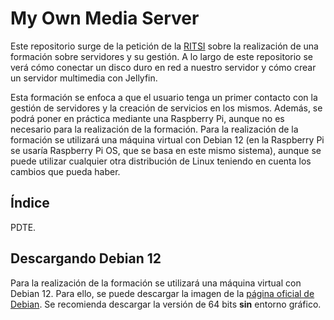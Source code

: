 # My Own Media Server

Este repositorio surge de la petición de la [RITSI](https://ritsi.org/) sobre la realización de una formación sobre servidores y su gestión. A lo largo de este repositorio se verá cómo conectar un disco duro en red a nuestro servidor y cómo crear un servidor multimedia con Jellyfin.

Esta formación se enfoca a que el usuario tenga un primer contacto con la gestión de servidores y la creación de servicios en los mismos. Además, se podrá poner en práctica mediante una Raspberry Pi, aunque no es necesario para la realización de la formación. Para la realización de la formación se utilizará una máquina virtual con Debian 12 (en la Raspberry Pi se usaría Raspberry Pi OS, que se basa en este mismo sistema), aunque se puede utilizar cualquier otra distribución de Linux teniendo en cuenta los cambios que pueda haber. 

## Índice

PDTE.

## Descargando Debian 12

Para la realización de la formación se utilizará una máquina virtual con Debian 12. Para ello, se puede descargar la imagen de la [página oficial de Debian](https://www.debian.org/distrib/netinst). Se recomienda descargar la versión de 64 bits **sin** entorno gráfico.


